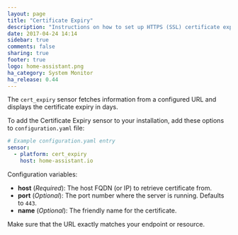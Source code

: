 ```yaml
---
layout: page
title: "Certificate Expiry"
description: "Instructions on how to set up HTTPS (SSL) certificate expiry sensors within Home Assistant."
date: 2017-04-24 14:14
sidebar: true
comments: false
sharing: true
footer: true
logo: home-assistant.png
ha_category: System Monitor
ha_release: 0.44
---
```


The `cert_expiry` sensor fetches information from a configured URL and displays the certificate expiry in days. 

To add the Certificate Expiry sensor to your installation, add these options to `configuration.yaml` file:

```yaml
# Example configuration.yaml entry
sensor:
  - platform: cert_expiry
    host: home-assistant.io
```

Configuration variables:

- **host** (*Required*): The host FQDN (or IP) to retrieve certificate from.
- **port** (*Optional*): The port number where the server is running. Defaults to `443`.
- **name** (*Optional*): The friendly name for the certificate.

<p class='note warning'>
Make sure that the URL exactly matches your endpoint or resource.
</p>

